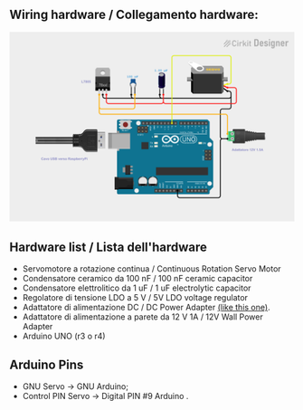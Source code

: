 ## Wiring hardware / Collegamento hardware:
![Wiring hardware](arduino.png)

## Hardware list / Lista dell'hardware
* Servomotore a rotazione continua / Continuous Rotation Servo Motor
* Condensatore ceramico da 100 nF / 100 nF ceramic capacitor
* Condensatore elettrolitico da 1 uF / 1 uF electrolytic capacitor
* Regolatore di tensione LDO a 5 V / 5V LDO voltage regulator
* Adattatore di alimentazione DC / DC Power Adapter [(like this one)](https://www.digikey.com/en/products/detail/368/1528-1386-ND/5629434).
* Adattatore di alimentazione a parete da 12 V 1A / 12V Wall Power Adapter 
* Arduino UNO (r3 o r4)

## Arduino Pins
* GNU Servo -> GNU Arduino; 
* Control PIN Servo -> Digital PIN #9 Arduino .
